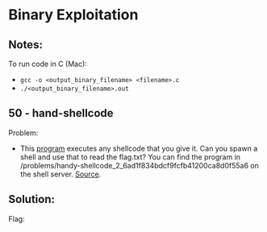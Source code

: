 # Binary Exploitation

## Notes:
To run code in C (Mac):
- ```gcc -o <output_binary_filename> <filename>.c```
- ```./<output_binary_filename>.out```

## 50 -  hand-shellcode
Problem:
- This [program](https://github.com/sabinach/ctf/blob/master/2019_picoctf/binary_exploitation/vuln) executes any shellcode that you give it. Can you spawn a shell and use that to read the flag.txt? You can find the program in /problems/handy-shellcode_2_6ad1f834bdcf9fcfb41200ca8d0f55a6 on the shell server. [Source](https://github.com/sabinach/ctf/blob/master/2019_picoctf/binary_exploitation/vuln.c).

Solution:
- 

Flag:
```

```
